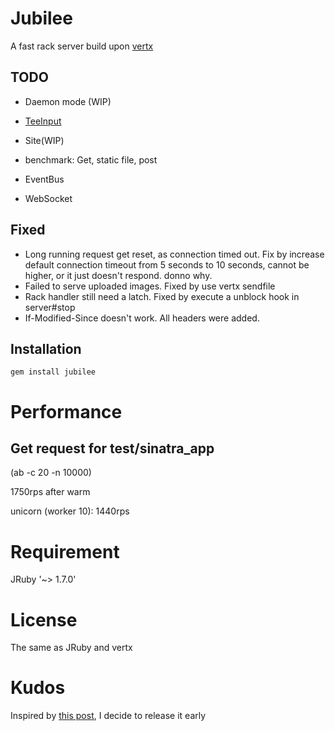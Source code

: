 Jubilee
=========

A fast rack server build upon [vertx](http://vertx.io)

TODO
----------

* Daemon mode (WIP)
* [TeeInput](https://github.com/defunkt/unicorn/blob/master/lib/unicorn/tee_input.rb)
* Site(WIP)
* benchmark: Get, static file, post

* EventBus
* WebSocket 

Fixed
-----------

* Long running request get reset, as connection timed out. Fix by increase
  default connection timeout from 5 seconds to 10 seconds, cannot be higher, or
  it just doesn't respond.  donno why.
* Failed to serve uploaded images. Fixed by use vertx sendfile
* Rack handler still need a latch. Fixed by execute a unblock hook in
  server#stop
* If-Modified-Since doesn't work. All headers were added.


Installation
-----------

```gem install jubilee```

Performance
===========

Get request for test/sinatra_app
-----------
(ab -c 20 -n 10000)

1750rps after warm

unicorn (worker 10): 1440rps

Requirement
===========

JRuby '~> 1.7.0'

License
========

The same as JRuby and vertx


Kudos
========

Inspired by [this
post](http://blog.jayfields.com/2012/05/how-i-open-source.html), I
decide to release it early
